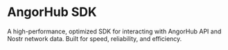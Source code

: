 # AngorHub SDK

A high-performance, optimized SDK for interacting with AngorHub API and Nostr network data. Built for speed, reliability, and efficiency.